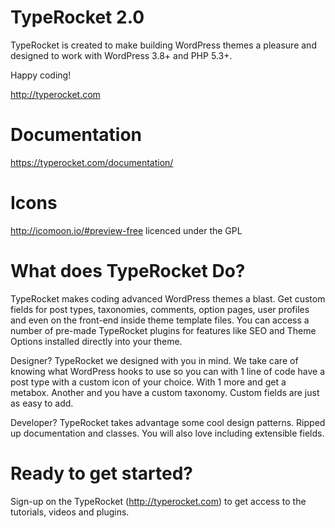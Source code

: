 TypeRocket 2.0
==========

TypeRocket is created to make building WordPress themes a pleasure and designed to work with WordPress 3.8+ and PHP 5.3+.

Happy coding!

http://typerocket.com

Documentation
==========

https://typerocket.com/documentation/

Icons
==========

http://icomoon.io/#preview-free licenced under the GPL


What does TypeRocket Do?
==========

TypeRocket makes coding advanced WordPress themes a blast. Get custom fields for post types, taxonomies, comments, option pages, user profiles and even on the front-end inside theme template files. You can access a number of pre-made TypeRocket plugins for features like SEO and Theme Options installed directly into your theme.

Designer? TypeRocket we designed with you in mind. We take care of knowing what WordPress hooks to use so you can with 1 line of code have a post type with a custom icon of your choice. With 1 more and get a metabox. Another and you have a custom taxonomy. Custom fields are just as easy to add.

Developer? TypeRocket takes advantage some cool design patterns. Ripped up documentation and classes. You will also love including extensible fields.

Ready to get started?
==========

Sign-up on the TypeRocket (http://typerocket.com) to get access to the tutorials, videos and plugins.